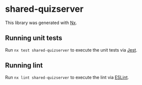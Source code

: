 # shared-quizserver

This library was generated with [Nx](https://nx.dev).

## Running unit tests

Run `nx test shared-quizserver` to execute the unit tests via [Jest](https://jestjs.io).

## Running lint

Run `nx lint shared-quizserver` to execute the lint via [ESLint](https://eslint.org/).
